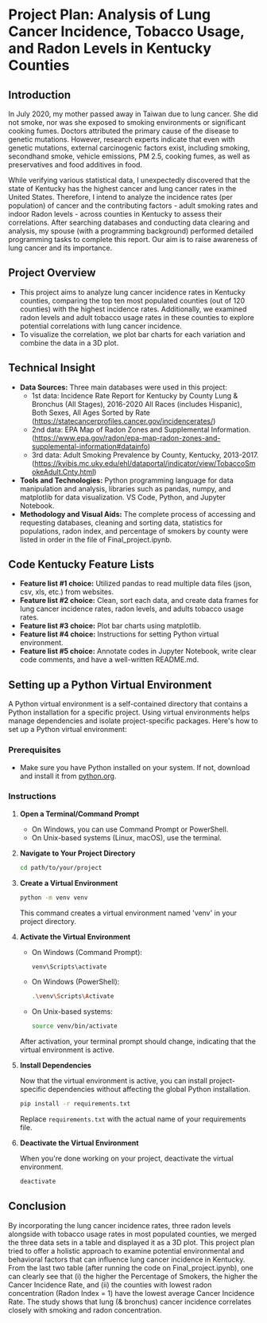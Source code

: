 # Project Plan: Analysis of Lung Cancer Incidence, Tobacco Usage, and Radon Levels in Kentucky Counties

## Introduction
In July 2020, my mother passed away in Taiwan due to lung cancer. She did not smoke, nor was she exposed to smoking environments or significant cooking fumes. Doctors attributed the primary cause of the disease to genetic mutations. However, research experts indicate that even with genetic mutations, external carcinogenic factors exist, including smoking, secondhand smoke, vehicle emissions, PM 2.5, cooking fumes, as well as preservatives and food additives in food.

While verifying various statistical data, I unexpectedly discovered that the state of Kentucky has the highest cancer and lung cancer rates in the United States. Therefore, I intend to analyze the incidence rates (per population) of cancer and the contributing factors - adult smoking rates and indoor Radon levels - across counties in Kentucky to assess their correlations. After searching databases and conducting data clearing and analysis, my spouse (with a programming background) performed detailed programming tasks to complete this report. Our aim is to raise awareness of lung cancer and its importance.

## Project Overview
- This project aims to analyze lung cancer incidence rates in Kentucky counties, comparing the top ten most populated counties (out of 120 counties) with the highest incidence rates. Additionally, we examined radon levels and adult tobacco usage rates in these counties to explore potential correlations with lung cancer incidence.
- To visualize the correlation, we plot bar charts for each variation and combine the data in a 3D plot.

## Technical Insight
- **Data Sources:** Three main databases were used in this project:
  - 1st data: Incidence Rate Report for Kentucky by County Lung & Bronchus (All Stages), 2016-2020 All Races (includes Hispanic), Both Sexes, All Ages Sorted by Rate 
    (https://statecancerprofiles.cancer.gov/incidencerates/)
  - 2nd data: EPA Map of Radon Zones and Supplemental Information.(https://www.epa.gov/radon/epa-map-radon-zones-and-supplemental-information#datainfo) 
  - 3rd data: Adult Smoking Prevalence by County, Kentucky, 2013-2017.(https://kyibis.mc.uky.edu/ehl/dataportal/indicator/view/TobaccoSmokeAdult.Cnty.html)
- **Tools and Technologies:** Python programming language for data manipulation and analysis, libraries such as pandas, numpy, and matplotlib for data visualization. VS Code, Python, and Jupyter Notebook.
- **Methodology and Visual Aids:** The complete process of accessing and requesting databases, cleaning and sorting data, statistics for populations, radon index, and percentage of smokers by county were listed in order in the file of Final_project.ipynb.

## Code Kentucky Feature Lists
- **Feature list #1 choice:** Utilized pandas to read multiple data files (json, csv, xls, etc.) from websites.
- **Feature list #2 choice:** Clean, sort each data, and create data frames for lung cancer incidence rates, radon levels, and adults tobacco usage rates.
- **Feature list #3 choice:** Plot bar charts using matplotlib.
- **Feature list #4 choice:** Instructions for setting Python virtual environment.
- **Feature list #5 choice:** Annotate codes in Jupyter Notebook, write clear code comments, and have a well-written README.md.

## Setting up a Python Virtual Environment
A Python virtual environment is a self-contained directory that contains a Python installation for a specific project. Using virtual environments helps manage dependencies and isolate project-specific packages. Here's how to set up a Python virtual environment:

### Prerequisites
- Make sure you have Python installed on your system. If not, download and install it from [python.org](https://www.python.org/).

### Instructions

1. **Open a Terminal/Command Prompt**

    - On Windows, you can use Command Prompt or PowerShell.
    - On Unix-based systems (Linux, macOS), use the terminal.

2. **Navigate to Your Project Directory**

    ```bash
    cd path/to/your/project
    ```

3. **Create a Virtual Environment**

    ```bash
    python -m venv venv
    ```

    This command creates a virtual environment named 'venv' in your project directory.

4. **Activate the Virtual Environment**

    - On Windows (Command Prompt):

        ```bash
        venv\Scripts\activate
        ```

    - On Windows (PowerShell):

        ```bash
        .\venv\Scripts\Activate
        ```

    - On Unix-based systems:

        ```bash
        source venv/bin/activate
        ```

    After activation, your terminal prompt should change, indicating that the virtual environment is active.

5. **Install Dependencies**

    Now that the virtual environment is active, you can install project-specific dependencies without affecting the global Python installation.

    ```bash
    pip install -r requirements.txt
    ```

    Replace `requirements.txt` with the actual name of your requirements file.

6. **Deactivate the Virtual Environment**

    When you're done working on your project, deactivate the virtual environment.

    ```bash
    deactivate
    ```

## Conclusion
By incorporating the lung cancer incidence rates, three radon levels alongside with tobacco usage rates in most populated counties, we merged the three data sets in a table and displayed it as a 3D plot. This project plan tried to offer a holistic approach to examine potential environmental and behavioral factors that can influence lung cancer incidence in Kentucky. From the last two table (after running the code on Final_project.ipynb), one can clearly see that (i) the higher the Percentage of Smokers, the higher the Cancer Incidence Rate, and (ii) the counties with lowest radon concentration (Radon Index = 1) have the lowest average Cancer Incidence Rate. The study shows that lung (& bronchus) cancer incidence correlates closely with smoking and radon concentration.

